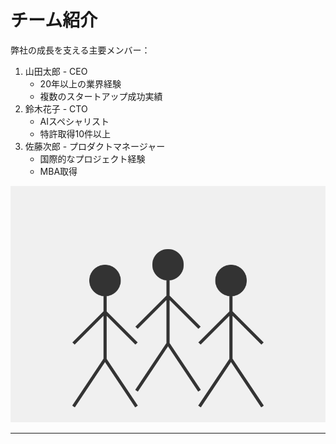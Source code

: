 # チーム紹介

弊社の成長を支える主要メンバー：

1. 山田太郎 - CEO
   - 20年以上の業界経験
   - 複数のスタートアップ成功実績
2. 鈴木花子 - CTO
   - AIスペシャリスト
   - 特許取得10件以上
3. 佐藤次郎 - プロダクトマネージャー
   - 国際的なプロジェクト経験
   - MBA取得

![チーム写真](/sample/images/team-photo.svg)

---